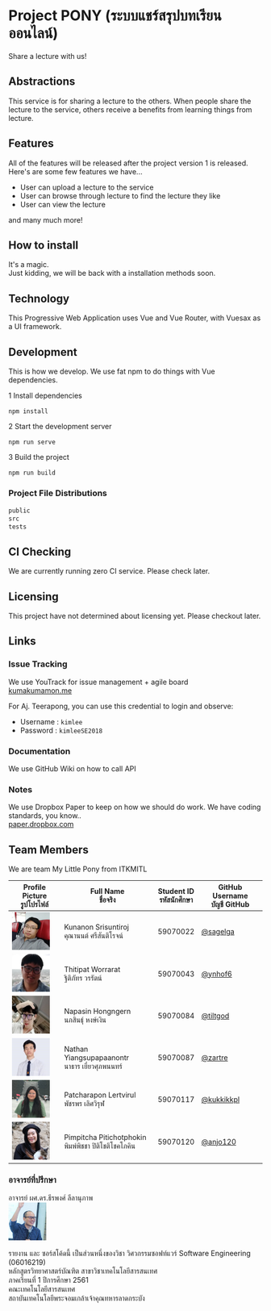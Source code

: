 # Project PONY (ระบบแชร์สรุปบทเรียนออนไลน์)

Share a lecture with us!

## Abstractions
This service is for sharing a lecture to the others. When people share the lecture to the service, others receive a benefits from learning things from lecture.

## Features
All of the features will be released after the project version 1 is released.<br>
Here's are some few features we have...

- User can upload a lecture to the service
- User can browse through lecture to find the lecture they like
- User can view the lecture

and many much more!

## How to install
It's a magic.<br>
Just kidding, we will be back with a installation methods soon.

## Technology
This Progressive Web Application uses Vue and Vue Router, with Vuesax as a UI framework.

## Development
This is how we develop. We use fat npm to do things with Vue dependencies.

1 Install dependencies
```
npm install
```

2 Start the development server
```
npm run serve
```

3 Build the project
```
npm run build
```

### Project File Distributions
```
public
src
tests
```

## CI Checking
We are currently running zero CI service. Please check later.

## Licensing
This project have not determined about licensing yet. Please checkout later.

## Links
### Issue Tracking 
We use YouTrack for issue management + agile board <br>
[kumakumamon.me](http://kumakumamon.me)

For Aj. Teerapong, you can use this credential to login and observe:

- Username : `kimlee`
- Password : `kimleeSE2018`

### Documentation
We use GitHub Wiki on how to call API

### Notes
We use Dropbox Paper to keep on how we should do work. We have coding standards, you know..<br>
[paper.dropbox.com](https://paper.dropbox.com/doc/Team-Pony-Notes--AMIJDaViQyVW09cDNZXEI8nbAg-PlOpOdkh9KS0o61vw9bVc)

## Team Members
We are team My Little Pony from ITKMITL

| Profile Picture<br>รูปโปรไฟล์                            | Full Name<br>ชื่อจริง                               | Student ID<br>รหัสนักศึกษา | GitHub Username<br>บัญชี GitHub              |
|--------------------------------------------------------|--------------------------------------------------|-------------------------|--------------------------------------------|
| <img src="img/profile-pic/59070022.png" height="75px"> | Kunanon Srisuntiroj<br>คุณานนต์ ศรีสันติโรจน์          | 59070022                | [@sagelga](https://github.com/sagelga)     |
| <img src="img/profile-pic/59070043.png" height="75px"> | Thitipat Worrarat<br>ฐิติภัทร วรรัตน์                 | 59070043                | [@ynhof6](https://github.com/ynhof6)       |
| <img src="img/profile-pic/59070084.png" height="75px"> | Napasin Hongngern<br>นภสินธุ์ หงษ์เงิน                | 59070084                | [@tiltgod](https://github.com/tiltgod)     |
| <img src="img/profile-pic/59070087.png" height="75px"> | Nathan Yiangsupapaanontr<br>นาธาร เยี่ยวศุภพนนทร์    | 59070087                | [@zartre](https://github.com/zartre)       |
| <img src="img/profile-pic/59070117.png" height="75px"> | Patcharapon Lertvirul<br>พัชรพร เลิศวิรุฬ            | 59070117                | [@kukkikkpl](https://github.com/kukkikkpl) |
| <img src="img/profile-pic/59070120.png" height="75px"> | Pimpitcha Pitichotphokin<br>พิมพ์พิชชา ปิติโชติโชคโภคิน | 59070120                | [@anjo120](https://github.com/)            |

### อาจารย์ที่ปรึกษา
อาจารย์ ผศ.ดร.ธีรพงศ์ ลีลานุภาพ<br>
<img src="img/profile-pic/KimLee.jpg" height="75px">

รายงาน และ ซอร์สโค้ดนี้ เป็นส่วนหนึ่งของวิชา วิศวกรรมซอฟท์แวร์ Software Engineering (06016219)<br>
หลักสูตรวิทยาศาสตร์บัณฑิต สาขาวิชาเทคโนโลยีสารสนเทศ<br>
ภาคเรียนที่ 1 ปีการศึกษา 2561<br>
คณะเทคโนโลยีสารสนเทศ<br>
สถาบันเทคโนโลยีพระจอมเกล้าเจ้าคุณทหารลาดกระบัง
